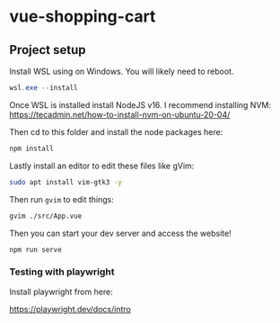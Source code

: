 # vue-shopping-cart

## Project setup
Install WSL using on Windows. You will likely need to reboot.

```powershell
wsl.exe --install
```

Once WSL is installed install NodeJS v16. I recommend installing NVM: https://tecadmin.net/how-to-install-nvm-on-ubuntu-20-04/

Then cd to this folder and install the node packages here:

```bash
npm install
```

Lastly install an editor to edit these files like gVim:

```bash
sudo apt install vim-gtk3 -y
```

Then run `gvim` to edit things:

```bash
gvim ./src/App.vue
```

Then you can start your dev server and access the website!

```
npm run serve
```

### Testing with playwright

Install playwright from here:

https://playwright.dev/docs/intro




